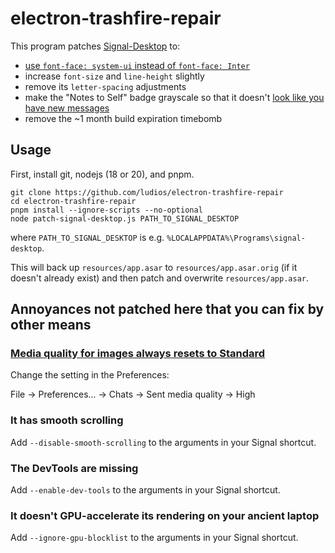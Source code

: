 # electron-trashfire-repair

This program patches [Signal-Desktop](https://github.com/signalapp/Signal-Desktop) to:
- [use `font-face: system-ui` instead of `font-face: Inter`](https://github.com/signalapp/Signal-Desktop/pull/2141)
- increase `font-size` and `line-height` slightly
- remove its `letter-spacing` adjustments
- make the "Notes to Self" badge grayscale so that it doesn't [look like you have new messages](https://github.com/signalapp/Signal-Desktop/issues/6339)
- remove the ~1 month build expiration timebomb

## Usage

First, install git, nodejs (18 or 20), and pnpm.

```
git clone https://github.com/ludios/electron-trashfire-repair
cd electron-trashfire-repair
pnpm install --ignore-scripts --no-optional
node patch-signal-desktop.js PATH_TO_SIGNAL_DESKTOP
```

where `PATH_TO_SIGNAL_DESKTOP` is e.g. `%LOCALAPPDATA%\Programs\signal-desktop`.

This will back up `resources/app.asar` to `resources/app.asar.orig` (if it doesn't already exist) and then patch and overwrite `resources/app.asar`.

## Annoyances not patched here that you can fix by other means

### [Media quality for images always resets to Standard](https://github.com/signalapp/Signal-Desktop/issues/5783)

Change the setting in the Preferences:

File -> Preferences... -> Chats -> Sent media quality -> High

### It has smooth scrolling

Add `--disable-smooth-scrolling` to the arguments in your Signal shortcut.

### The DevTools are missing

Add `--enable-dev-tools` to the arguments in your Signal shortcut.

### It doesn't GPU-accelerate its rendering on your ancient laptop

Add `--ignore-gpu-blocklist` to the arguments in your Signal shortcut.
